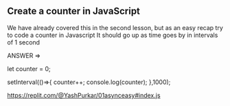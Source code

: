 ## Create a counter in JavaScript

We have already covered this in the second lesson, but as an easy recap try to code a counter in Javascript
It should go up as time goes by in intervals of 1 second

ANSWER =>

let counter = 0;

setInterval(()=>{
  counter++;
  console.log(counter);
},1000);

https://replit.com/@YashPurkar/01asynceasy#index.js